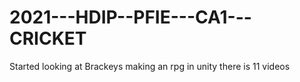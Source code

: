 # 2021---HDIP--PFIE---CA1---CRICKET

Started looking at Brackeys making an rpg in unity there is 11 videos

